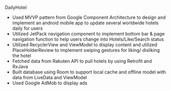 DailyHotel
- Used MVVP pattern from Google Component Architecture to design and implement an android mobile app to update several worldwide hotels daily for users
- Utilized JetPack navigation component to implement bottom bar & page navigation function to help users change into Hotels/Like/Search status
- Utilized RecyclerView and ViewModel to display content and utilized PlaceHolderReview to implement swiping gestures for liking/ disliking the hotel
- Fetched data from Rakuten API to pull hotels by using Retrofit and RxJava  
- Built database using Room to support local cache and offline model with data from LiveData and ViewModel
- Used Google AdMob to display ads 
